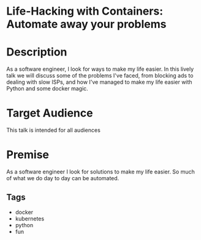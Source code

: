 # Life-Hacking with Containers: Automate away your problems

# Description
As a software engineer, I look for ways to make my life easier. In this lively talk we will discuss some of the problems I've faced, from blocking ads to dealing with slow ISPs, and how I've managed to make my life easier with Python and some docker magic.

# Target Audience
This talk is intended for all audiences

# Premise
As a software engineer I look for solutions to make my life easier.  So much of what we do day to day can be automated.

## Tags
  * docker
  * kubernetes
  * python
  * fun
